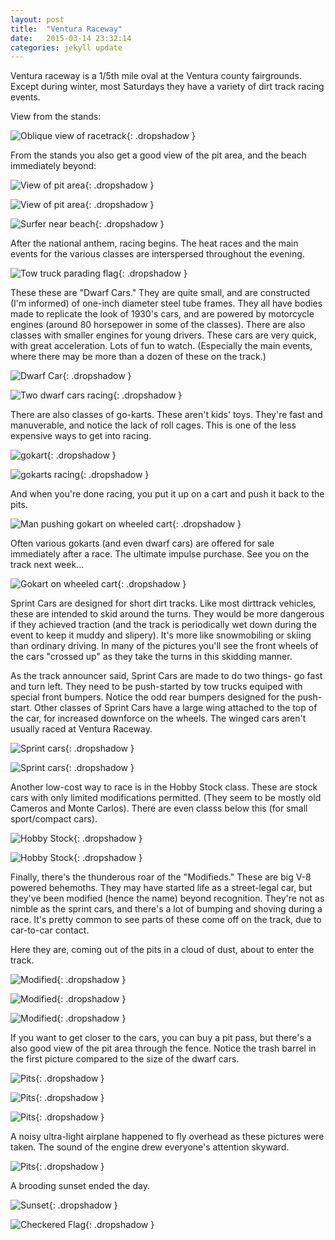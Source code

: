 ```yaml
---
layout: post
title:  "Ventura Raceway"
date:   2015-03-14 23:32:14
categories: jekyll update
---
```

Ventura raceway is a 1/5th mile oval at the Ventura county fairgrounds.   Except during winter, most Saturdays they have a variety of dirt track racing events.    

View from the stands:  

![Oblique view of racetrack](/images/ventura_raceway/the_venue.png){: .dropshadow }  

From the stands you also get a good view of the pit area, and the beach immediately beyond:  

![View of pit area](/images/ventura_raceway/view_from_stand1.png){: .dropshadow }  

![View of pit area](/images/ventura_raceway/view_from_stand2.png){: .dropshadow }  

![Surfer near beach](/images/ventura_raceway/view_from_stand3.png){: .dropshadow }  

After the national anthem, racing begins.  The heat races and the main events for the various classes are interspersed throughout the evening.  

![Tow truck parading flag](/images/ventura_raceway/anthem.png){: .dropshadow }  

These these are "Dwarf Cars."   They are quite small, and are constructed (I'm informed) of one-inch diameter steel tube frames.  They all have bodies made to replicate the look of 1930's cars, and are powered by motorcycle engines (around 80 horsepower in some of the classes).   There are also classes with smaller engines for young drivers.  These cars are very quick, with great acceleration.  Lots of fun to watch.  (Especially the main events, where there may be more than a dozen of these on the track.)  

![Dwarf Car](/images/ventura_raceway/dwarf_car1.png){: .dropshadow }  

![Two dwarf cars racing](/images/ventura_raceway/dwarf_cars2.png){: .dropshadow }  

There are also classes of go-karts.  These aren't kids' toys.  They're fast and manuverable, and notice the lack of roll cages.  This is one of the less expensive ways to get into racing.  

![gokart](/images/ventura_raceway/gocart.png){: .dropshadow }  

![gokarts racing](/images/ventura_raceway/gokart2.png){: .dropshadow }  

And when you're done racing, you put it up on a cart and push it back to the pits.  

![Man pushing gokart on wheeled cart](/images/ventura_raceway/gokart3.png){: .dropshadow }  

Often various gokarts (and even dwarf cars) are offered for sale immediately after a race.  The ultimate impulse purchase. See you on the track next week...  

![Gokart on wheeled cart](/images/ventura_raceway/gokart_cart.png){: .dropshadow }  

Sprint Cars are designed for short dirt tracks.  Like most dirttrack vehicles, these are intended to skid around the turns.  They would be more dangerous if they achieved traction (and the track is periodically wet down during the event to keep it muddy and slipery). It's more like snowmobiling or skiing than ordinary driving.  In many of the pictures you'll see the front wheels of the cars "crossed up" as they take the turns in this skidding manner.  

As the track announcer said, Sprint Cars are made to do two things- go fast and turn left.   They need to be push-started by tow trucks equiped with special front bumpers.  Notice the odd rear bumpers designed for the push-start.  Other classes of Sprint Cars have a large wing attached to the top of the car, for increased downforce on the wheels.   The winged cars aren't usually raced at Ventura Raceway.  

![Sprint cars](/images/ventura_raceway/sprint.png){: .dropshadow }  

![Sprint cars](/images/ventura_raceway/sprint_cars3.png){: .dropshadow }  

Another low-cost way to race is in the Hobby Stock class.   These are stock cars with only limited modifications permitted.  (They seem to be mostly old Cameros and Monte Carlos).  There are even classs below this (for small sport/compact cars).

![Hobby Stock](/images/ventura_raceway/hobby_stock.png){: .dropshadow }  

![Hobby Stock](/images/ventura_raceway/hobby_stock2.png){: .dropshadow }  

Finally, there's the thunderous roar of the "Modifieds."   These are big V-8 powered behemoths.  They may have started life as a street-legal car, but they've been modified (hence the name) beyond recognition.   They're not as nimble as the sprint cars, and there's a lot of bumping and shoving during a race.   It's pretty common to see parts of these come off on the track, due to car-to-car contact.  

Here they are, coming out of the pits in a cloud of dust, about to enter the track.

![Modified](/images/ventura_raceway/modifieds.png){: .dropshadow }  

![Modified](/images/ventura_raceway/modified2.png){: .dropshadow }  

![Modified](/images/ventura_raceway/modified3.png){: .dropshadow }  

If you want to get closer to the cars, you can buy a pit pass, but there's a also good view of the pit area through the fence.  Notice the trash barrel in the first picture compared to the size of the dwarf cars.

![Pits](/images/ventura_raceway/pit_scene.png){: .dropshadow }  

![Pits](/images/ventura_raceway/pit_scene3.png){: .dropshadow }  

![Pits](/images/ventura_raceway/pit_scene4.png){: .dropshadow }  

A noisy ultra-light airplane happened to fly overhead as these pictures were taken. The sound of the engine drew everyone's attention skyward.  

![Pits](/images/ventura_raceway/pit_scene5.png){: .dropshadow }  

A brooding sunset ended the day.

![Sunset](/images/ventura_raceway/sunset.png){: .dropshadow }  

![Checkered Flag](/images/ventura_raceway/checkered_flag2.png){: .dropshadow }  





